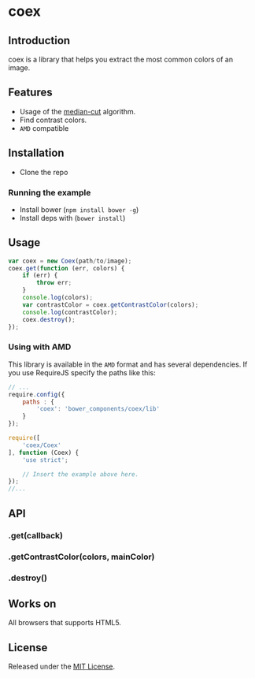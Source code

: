 coex
====

## Introduction

coex is a library that helps you extract the most common colors of an image.

## Features

* Usage of the [median-cut](http://www.leptonica.com/papers/mediancut.pdf) algorithm.
* Find contrast colors.
* `AMD` compatible

## Installation

* Clone the repo

### Running the example

* Install bower (`npm install bower -g`)
* Install deps with (`bower install`)

## Usage

```js
var coex = new Coex(path/to/image);
coex.get(function (err, colors) {
    if (err) {
        throw err;
    }
    console.log(colors);
    var contrastColor = coex.getContrastColor(colors);
    console.log(contrastColor);
    coex.destroy();
});
```

### Using with AMD

This library is available in the `AMD` format and has several dependencies.
If you use RequireJS specify the paths like this:

```js
// ...
require.config({
    paths : {
        'coex': 'bower_components/coex/lib'
    }
});

require([
    'coex/Coex'
], function (Coex) {
    'use strict';

    // Insert the example above here.
});
//...
```

## API

### .get(callback)

### .getContrastColor(colors, mainColor)

### .destroy()

## Works on ##

All browsers that supports HTML5.

## License ##

Released under the [MIT License](http://www.opensource.org/licenses/mit-license.php).
